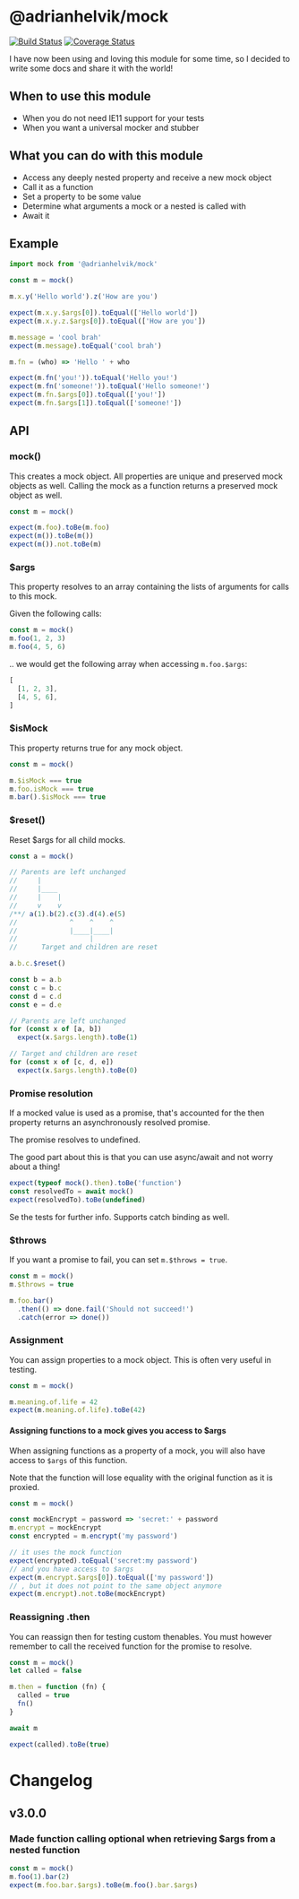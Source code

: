 # @adrianhelvik/mock

[![Build Status](https://travis-ci.org/adrianhelvik/mock.svg?branch=master)](https://travis-ci.org/adrianhelvik/mock)
[![Coverage Status](https://coveralls.io/repos/github/adrianhelvik/mock/badge.svg?branch=master)](https://coveralls.io/github/adrianhelvik/mock?branch=master)

I have now been using and loving this module for some time,
so I decided to write some docs and share it with the world!

## When to use this module
- When you do not need IE11 support for your tests
- When you want a universal mocker and stubber

## What you can do with this module
- Access any deeply nested property and receive a new mock object
- Call it as a function
- Set a property to be some value
- Determine what arguments a mock or a nested is called with
- Await it

## Example

```javascript
import mock from '@adrianhelvik/mock'

const m = mock()

m.x.y('Hello world').z('How are you')

expect(m.x.y.$args[0]).toEqual(['Hello world'])
expect(m.x.y.z.$args[0]).toEqual(['How are you'])

m.message = 'cool brah'
expect(m.message).toEqual('cool brah')

m.fn = (who) => 'Hello ' + who

expect(m.fn('you!')).toEqual('Hello you!')
expect(m.fn('someone!')).toEqual('Hello someone!')
expect(m.fn.$args[0]).toEqual(['you!'])
expect(m.fn.$args[1]).toEqual(['someone!'])
```

## API

### mock()

This creates a mock object. All properties are unique and preserved
mock objects as well. Calling the mock as a function returns a
preserved mock object as well.

```javascript
const m = mock()

expect(m.foo).toBe(m.foo)
expect(m()).toBe(m())
expect(m()).not.toBe(m)
```

### $args
This property resolves to an array containing the lists
of arguments for calls to this mock.

Given the following calls:

```javascript
const m = mock()
m.foo(1, 2, 3)
m.foo(4, 5, 6)
```

.. we would get the following array when accessing `m.foo.$args`:

```javascript
[
  [1, 2, 3],
  [4, 5, 6],
]
```

### $isMock
This property returns true for any mock object.

```javascript
const m = mock()

m.$isMock === true
m.foo.isMock === true
m.bar().$isMock === true
```

### $reset()
Reset $args for all child mocks.

```javascript
const a = mock()

// Parents are left unchanged
//     |
//     |____
//     |    |
//     v    v
/**/ a(1).b(2).c(3).d(4).e(5)
//             ^    ^    ^
//             |____|____|
//                  |
//      Target and children are reset

a.b.c.$reset()

const b = a.b
const c = b.c
const d = c.d
const e = d.e

// Parents are left unchanged
for (const x of [a, b])
  expect(x.$args.length).toBe(1)

// Target and children are reset
for (const x of [c, d, e])
  expect(x.$args.length).toBe(0)
```

### Promise resolution

If a mocked value is used as a promise, that's accounted for
the then property returns an asynchronously resolved promise.

The promise resolves to undefined.

The good part about this is that you can use async/await and
not worry about a thing!

```javascript
expect(typeof mock().then).toBe('function')
const resolvedTo = await mock()
expect(resolvedTo).toBe(undefined)
```

Se the tests for further info. Supports catch binding as well.

### $throws
If you want a promise to fail, you can set `m.$throws = true`.

```javascript
const m = mock()
m.$throws = true

m.foo.bar()
  .then(() => done.fail('Should not succeed!')
  .catch(error => done())
```

### Assignment
You can assign properties to a mock object. This is often
very useful in testing.

```javascript
const m = mock()

m.meaning.of.life = 42
expect(m.meaning.of.life).toBe(42)
```

#### Assigning functions to a mock gives you access to $args
When assigning functions as a property of a mock, you will also
have access to `$args` of this function.

Note that the function will lose equality with the original
function as it is proxied.

```javascript
const m = mock()

const mockEncrypt = password => 'secret:' + password
m.encrypt = mockEncrypt
const encrypted = m.encrypt('my password')

// it uses the mock function
expect(encrypted).toEqual('secret:my password')
// and you have access to $args
expect(m.encrypt.$args[0]).toEqual(['my password'])
// , but it does not point to the same object anymore
expect(m.encrypt).not.toBe(mockEncrypt)
```

### Reassigning .then

You can reassign then for testing custom thenables. You must
however remember to call the received function for the promise
to resolve.

```javascript
const m = mock()
let called = false

m.then = function (fn) {
  called = true
  fn()
}

await m

expect(called).toBe(true)
```

# Changelog

## v3.0.0 

### Made function calling optional when retrieving $args from a nested function
```javascript
const m = mock()
m.foo(1).bar(2)
expect(m.foo.bar.$args).toBe(m.foo().bar.$args)
```
